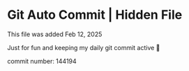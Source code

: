 # Git Auto Commit | Hidden File

This file was added Feb 12, 2025

Just for fun and keeping my daily git commit active 🤪

commit number: 144194
